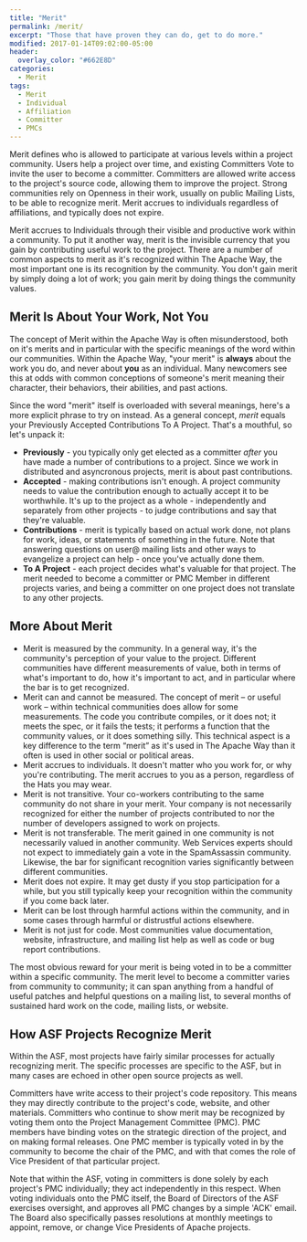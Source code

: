 ```yaml
---
title: "Merit"
permalink: /merit/
excerpt: "Those that have proven they can do, get to do more."
modified: 2017-01-14T09:02:00-05:00
header:
  overlay_color: "#662E8D"
categories:
  - Merit
tags:
  - Merit
  - Individual
  - Affiliation
  - Committer
  - PMCs
---
```


Merit defines who is allowed to participate at various levels within a project community. Users help a project over time, and existing Committers Vote to invite the user to become a committer. Committers are allowed write access to the project's source code, allowing them to improve the project. Strong communities rely on Openness in their work, usually on public Mailing Lists, to be able to recognize merit. Merit accrues to individuals regardless of affiliations, and typically does not expire.


Merit accrues to Individuals through their visible and productive work within a community. To put it another way, merit is the invisible currency that you gain by contributing useful work to the project. There are a number of common aspects to merit as it's recognized within The Apache Way, the most important one is its recognition by the community. You don't gain merit by simply doing a lot of work; you gain merit by doing things the community values.

## Merit Is About Your Work, Not You

The concept of Merit within the Apache Way is often misunderstood, both on it's merits and in particular with the specific meanings of the word within our communities.  Within the Apache Way, "your merit" is **always** about the work you do, and never about **you** as an individual.  Many newcomers see this at odds with common conceptions of someone's merit meaning their character, their behaviors, their abilities, and past actions.

Since the word "merit" itself is overloaded with several meanings, here's a more explicit phrase to try on instead.  As a general concept, _merit_ equals your Previously Accepted Contributions To A Project.  That's a mouthful, so let's unpack it:

- **Previously** - you typically only get elected as a committer _after_ you have made a number of contributions to a project.  Since we work in distributed and asyncronous projects, merit is about past contributions.
- **Accepted** - making contributions isn't enough.  A project community needs to value the contribution enough to actually accept it to be worthwhile.  It's up to the project as a whole - independently and separately from other projects - to judge contributions and say that they're valuable.
- **Contributions** - merit is typically based on actual work done, not plans for work, ideas, or statements of something in the future.  Note that answering questions on user@ mailing lists and other ways to evangelize a project can help - once you've actually done them.
- **To A Project** - each project decides what's valuable for that project.  The merit needed to become a committer or PMC Member in different projects varies, and being a committer on one project does not translate to any other projects.



## More About Merit

- Merit is measured by the community. In a general way, it's the community's perception of your value to the project. Different communities have different measurements of value, both in terms of what's important to do, how it's important to act, and in particular where the bar is to get recognized.
- Merit can and cannot be measured. The concept of merit – or useful work – within technical communities does allow for some measurements. The code you contribute compiles, or it does not; it meets the spec, or it fails the tests; it performs a function that the community values, or it does something silly. This technical aspect is a key difference to the term “merit” as it's used in The Apache Way than it often is used in other social or political areas.
- Merit accrues to individuals. It doesn't matter who you work for, or why you're contributing. The merit accrues to you as a person, regardless of the Hats you may wear.
- Merit is not transitive. Your co-workers contributing to the same community do not share in your merit. Your company is not necessarily recognized for either the number of projects contributed to nor the number of developers assigned to work on projects.
- Merit is not transferable. The merit gained in one community is not necessarily valued in another community. Web Services experts should not expect to immediately gain a vote in the SpamAssassin community. Likewise, the bar for significant recognition varies significantly between different communities.
- Merit does not expire. It may get dusty if you stop participation for a while, but you still typically keep your recognition within the community if you come back later.
- Merit can be lost through harmful actions within the community, and in some cases through harmful or distrustful actions elsewhere.
- Merit is not just for code. Most communities value documentation, website, infrastructure, and mailing list help as well as code or bug report contributions.

The most obvious reward for your merit is being voted in to be a committer within a specific community. The merit level to become a committer varies from community to community; it can span anything from a handful of useful patches and helpful questions on a mailing list, to several months of sustained hard work on the code, mailing lists, or website.

## How ASF Projects Recognize Merit

Within the ASF, most projects have fairly similar processes for actually recognizing merit. The specific processes are specific to the ASF, but in many cases are echoed in other open source projects as well.

Committers have write access to their project's code repository. This means they may directly contribute to the project's code, website, and other materials. Committers who continue to show merit may be recognized by voting them onto the Project Management Committee (PMC). PMC members have binding votes on the strategic direction of the project, and on making formal releases. One PMC member is typically voted in by the community to become the chair of the PMC, and with that comes the role of Vice President of that particular project.

Note that within the ASF, voting in committers is done solely by each project's PMC individually; they act independently in this respect. When voting individuals onto the PMC itself, the Board of Directors of the ASF exercises oversight, and approves all PMC changes by a simple 'ACK' email. The Board also specifically passes resolutions at monthly meetings to appoint, remove, or change Vice Presidents of Apache projects.
